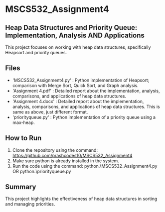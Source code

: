 # MSCS532_Assignment4

## Heap Data Structures and Priority Queue: Implementation, Analysis AND Applications
This project focuses on working with heap data structures, specifically Heapsort and priority queues. 

## Files
- 'MSCS532_Assignment4.py' : Python implementation of Heapsort; comparison with Merge Sort, Quick Sort, and Graph analysis. 
- 'Assignment 4.pdf' : Detailed report about the implementation, analysis, comparisons, and applications of heap data structures.
- 'Assignment 4.docx' : Detailed report about the implementation, analysis, comparisons, and applications of heap data structures. This is same as above, just different format.
-  'priorityqueue.py' : Python implementation of a priority queue using a max-heap.

## How to Run
1. Clone the repository using the command: https://github.com/prashcodes10/MSCS532_Assignment4
2. Make sure python is already installed in the system. 
3. Run the code using the command: python.\MSCS532_Assignment4.py OR python.\priorityqueue.py

## Summary
This project highlights the effectiveness of heap data structures in sorting and managing priorities.
